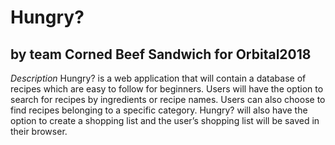 # Hungry? 
## by team Corned Beef Sandwich for Orbital2018
*Description*
Hungry? is a web application that will contain a database of recipes which are easy to follow for beginners. Users will have the option to search for recipes by ingredients or recipe names. Users can also choose to find recipes belonging to a specific category. Hungry? will also have the option to create a shopping list and the user’s shopping list will be saved in their browser.

